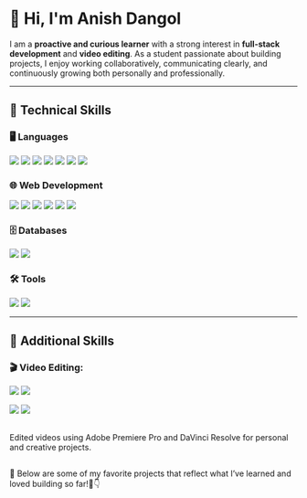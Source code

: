 # 👋 Hi, I'm Anish Dangol

I am a **proactive and curious learner** with a strong interest in **full-stack development** and **video editing**. As a student passionate about building projects, I enjoy working collaboratively, communicating clearly, and continuously growing both personally and professionally.

---
## 💼 Technical Skills

### 🖥️ Languages
<p>
  <img src="https://img.shields.io/badge/JavaScript-F7DF1E?style=flat&logo=javascript&logoColor=black"/>
  <img src="https://img.shields.io/badge/TypeScript-3178C6?style=flat&logo=typescript&logoColor=white"/>
  <img src="https://img.shields.io/badge/Python-3776AB?style=flat&logo=python&logoColor=white"/>
  <img src="https://img.shields.io/badge/C-00599C?style=flat&logo=c&logoColor=white"/>
  <img src="https://img.shields.io/badge/C++-00599C?style=flat&logo=c%2B%2B&logoColor=white"/>
  <img src="https://img.shields.io/badge/C%23-239120?style=flat&logo=c-sharp&logoColor=white"/>
  <img src="https://img.shields.io/badge/SQL-4479A1?style=flat&logo=postgresql&logoColor=white"/>
</p>

### 🌐 Web Development
<p>
  <img src="https://img.shields.io/badge/React-20232A?style=flat&logo=react&logoColor=61DAFB"/>
  <img src="https://img.shields.io/badge/Node.js-339933?style=flat&logo=nodedotjs&logoColor=white"/>
  <img src="https://img.shields.io/badge/jQuery-0769AD?style=flat&logo=jquery&logoColor=white"/>
  <img src="https://img.shields.io/badge/Tailwind_CSS-38B2AC?style=flat&logo=tailwind-css&logoColor=white"/>
  <img src="https://img.shields.io/badge/HTML5-E34F26?style=flat&logo=html5&logoColor=white"/>
  <img src="https://img.shields.io/badge/CSS3-1572B6?style=flat&logo=css3&logoColor=white"/>
</p>

### 🗄️ Databases

<p>
  <img src="https://img.shields.io/badge/MongoDB-47A248?style=flat&logo=mongodb&logoColor=white"/>
  <img src="https://img.shields.io/badge/MySQL-4479A1?style=flat&logo=mysql&logoColor=white"/>
</p>

### 🛠 Tools

<p>
  <img src="https://img.shields.io/badge/Git-F05032?style=flat&logo=git&logoColor=white"/>
  <img src="https://img.shields.io/badge/Figma-F24E1E?style=flat&logo=figma&logoColor=white"/>
</p>

---

## 🎨 Additional Skills

### 🎬 Video Editing:

<p>
  <img src="https://img.shields.io/badge/Adobe%20Premiere%20Pro-9999FF?style=flat&logo=adobe-premiere-pro&logoColor=white"/>
  <img src="https://img.shields.io/badge/DaVinci%20Resolve-000000?style=flat&logo=DaVinci-Resolve&logoColor=white"/>
</p>
<p>
  <img src="https://img.shields.io/badge/Research-0077B5?style=flat&logo=read-the-docs&logoColor=white"/>
  <img src="https://img.shields.io/badge/Documentation-4AB197?style=flat&logo=notion&logoColor=white"/>
</p>

## 
Edited videos using Adobe Premiere Pro and DaVinci Resolve for personal and creative projects.

##
🎯 Below are some of my favorite projects that reflect what I’ve learned and loved building so far!🫵👇
